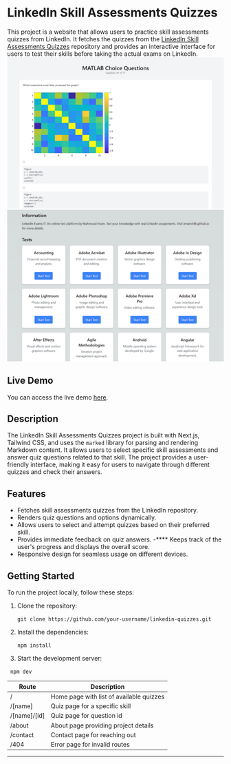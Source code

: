 # LinkedIn Skill Assessments Quizzes

This project is a website that allows users to practice skill assessments quizzes from LinkedIn. It fetches the quizzes from the [LinkedIn Skill Assessments Quizzes](https://github.com/Ebazhanov/linkedin-skill-assessments-quizzes/blob/main/javascript/javascript-quiz.md) repository and provides an interactive interface for users to test their skills before taking the actual exams on LinkedIn.
![Screenshot](screenshots/1.png)
![Screenshot](screenshots/2.png)
## Live Demo

You can access the live demo [here](https://emam546.github.io/linkedin-quizzes).

## Description

The LinkedIn Skill Assessments Quizzes project is built with Next.js, Tailwind CSS, and uses the `marked` library for parsing and rendering Markdown content. It allows users to select specific skill assessments and answer quiz questions related to that skill. The project provides a user-friendly interface, making it easy for users to navigate through different quizzes and check their answers.

## Features

- Fetches skill assessments quizzes from the LinkedIn repository.
- Renders quiz questions and options dynamically.
- Allows users to select and attempt quizzes based on their preferred skill.
- Provides immediate feedback on quiz answers.
-**** Keeps track of the user's progress and displays the overall score.
- Responsive design for seamless usage on different devices.

## Getting Started

To run the project locally, follow these steps:

1. Clone the repository:

   ```shell
   git clone https://github.com/your-username/linkedin-quizzes.git
   ```
2. Install the dependencies:

   ```shell
   npm install
   ```

3. Start the development server:

  ```shell
   npm dev
   ```
| Route          | Description                                  |
|----------------|----------------------------------------------|
| /              | Home page with list of available quizzes      |
| /[name]        | Quiz page for a specific skill                |
| /[name]/[id]   | Quiz page for question id          |
| /about         | About page providing project details          |
| /contact       | Contact page for reaching out                 |
| /404           | Error page for invalid routes                 |
****